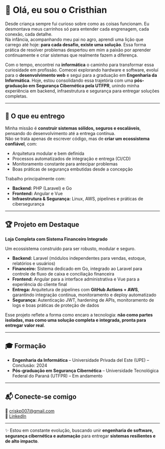 # 👋 Olá, eu sou o Cristhian  

Desde criança sempre fui curioso sobre como as coisas funcionam. Eu desmontava meus carrinhos só para entender cada engrenagem, cada conexão, cada detalhe.  
Na infância, acompanhando meu pai no agro, aprendi uma lição que carrego até hoje: **para cada desafio, existe uma solução**. Essa forma prática de resolver problemas despertou em mim a paixão por aprender continuamente e criar sistemas que realmente fazem a diferença.  

Com o tempo, encontrei na **informática** o caminho para transformar essa curiosidade em profissão. Comecei explorando hardware e software, evoluí para o **desenvolvimento web** e segui para a graduação em **Engenharia da Informática**. Hoje, estou consolidando essa trajetória com uma **pós-graduação em Segurança Cibernética pela UTFPR**, unindo minha experiência em backend, infraestrutura e segurança para entregar soluções completas.  

---

## 🚀 O que eu entrego

Minha missão é **construir sistemas sólidos, seguros e escaláveis**, pensando do desenvolvimento até a entrega contínua.  
Não se trata apenas de escrever código, mas de **criar um ecossistema confiável**, com:  

- Arquitetura modular e bem definida  
- Processos automatizados de integração e entrega (CI/CD)  
- Monitoramento constante para antecipar problemas  
- Boas práticas de segurança embutidas desde a concepção  

Trabalho principalmente com:  
- **Backend:** PHP (Laravel) e Go  
- **Frontend:** Angular e Vue  
- **Infraestrutura & Segurança:** Linux, AWS, pipelines e práticas de cibersegurança  

---

## 🏆 Projeto em Destaque

**Loja Completa com Sistema Financeiro Integrado**  

Um ecossistema construído para ser robusto, modular e seguro.  
- **Backend:** Laravel (módulos independentes para vendas, estoque, relatórios e usuários)  
- **Financeiro:** Sistema dedicado em Go, integrado ao Laravel para controle de fluxo de caixa e conciliação financeira  
- **Frontend:** Angular para a interface administrativa e Vue para a experiência do cliente final  
- **Entrega:** Arquitetura de pipelines com **GitHub Actions + AWS**, garantindo integração contínua, monitoramento e deploy automatizado  
- **Segurança:** Autenticação JWT, hardening de APIs, monitoramento de logs e boas práticas de proteção de dados  

Esse projeto reflete a forma como encaro a tecnologia: **não como partes isoladas, mas como uma solução completa e integrada, pronta para entregar valor real**.  

---

## 🎓 Formação

- **Engenharia da Informática** – Universidade Privada del Este (UPE) – Conclusão: 2024  
- **Pós-graduação em Segurança Cibernética** – Universidade Tecnológica Federal do Paraná (UTFPR) – Em andamento  

---

## 📬 Conecte-se comigo  

📧 criskp007@gmail.com  
🔗 [LinkedIn](https://www.linkedin.com/in/cristhian-kelm-pellenz-9a447618b/)  

---

✨ Estou em constante evolução, buscando unir **engenharia de software, segurança cibernética e automação** para entregar **sistemas resilientes e de alto impacto**.  
